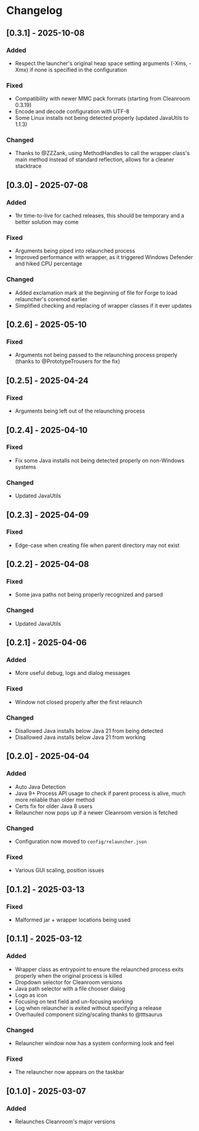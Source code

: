 # Changelog

## [0.3.1] - 2025-10-08

### Added
- Respect the launcher's original heap space setting arguments (-Xms, -Xmx) if none is specified in the configuration

### Fixed
- Compatibility with newer MMC pack formats (starting from Cleanroom 0.3.19)
- Encode and decode configuration with UTF-8
- Some Linux installs not being detected properly (updated JavaUtils to 1.1.3)

### Changed
- Thanks to @ZZZank, using MethodHandles to call the wrapper class's main method instead of standard reflection, allows for a cleaner stacktrace

## [0.3.0] - 2025-07-08

### Added
- 1hr time-to-live for cached releases, this should be temporary and a better solution may come

### Fixed
- Arguments being piped into relaunched process
- Improved performance with wrapper, as it triggered Windows Defender and hiked CPU percentage

### Changed
- Added exclamation mark at the beginning of file for Forge to load relauncher's coremod earlier
- Simplified checking and replacing of wrapper classes if it ever updates

## [0.2.6] - 2025-05-10

### Fixed
- Arguments not being passed to the relaunching process properly (thanks to @PrototypeTrousers for the fix)

## [0.2.5] - 2025-04-24

### Fixed
- Arguments being left out of the relaunching process

## [0.2.4] - 2025-04-10

### Fixed
- Fix some Java installs not being detected properly on non-Windows systems

### Changed
- Updated JavaUtils

## [0.2.3] - 2025-04-09

### Fixed
- Edge-case when creating file when parent directory may not exist

## [0.2.2] - 2025-04-08

### Fixed
- Some java paths not being properly recognized and parsed

### Changed
- Updated JavaUtils

## [0.2.1] - 2025-04-06

### Added
- More useful debug, logs and dialog messages

### Fixed
- Window not closed properly after the first relaunch

### Changed
- Disallowed Java installs below Java 21 from being detected
- Disallowed Java installs below Java 21 from working

## [0.2.0] - 2025-04-04

### Added
- Auto Java Detection
- Java 9+ Process API usage to check if parent process is alive, much more reliable than older method
- Certs fix for older Java 8 users
- Relauncher now pops up if a newer Cleanroom version is fetched

### Changed
- Configuration now moved to `config/relauncher.json`

### Fixed
- Various GUI scaling, position issues

## [0.1.2] - 2025-03-13

### Fixed
- Malformed jar + wrapper locations being used

## [0.1.1] - 2025-03-12

### Added
- Wrapper class as entrypoint to ensure the relaunched process exits properly when the original process is killed
- Dropdown selector for Cleanroom versions
- Java path selector with a file chooser dialog
- Logo as icon
- Focusing on text field and un-focusing working
- Log when relauncher is exited without specifying a release
- Overhauled component sizing/scaling thanks to @tttsaurus

### Changed
- Relauncher window now has a system conforming look and feel

### Fixed
- The relauncher now appears on the taskbar

## [0.1.0] - 2025-03-07

### Added
- Relaunches Cleanroom's major versions